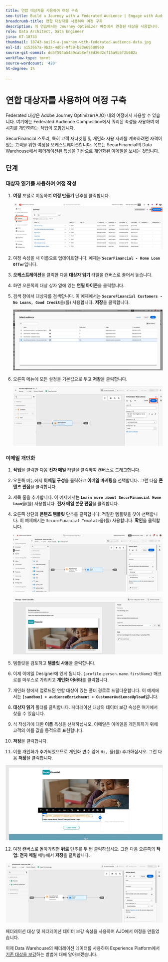 ```yaml
---
title: 연합 대상자를 사용하여 여정 구축
seo-title: Build a Journey with a Federated Audience | Engage with Audiences from your Data Warehouse using Federated Audience Composition
breadcrumb-title: 연합 대상자를 사용하여 여정 구축
description: 이 연습에서는 Journey Optimizer 여정에서 연결된 대상을 사용합니다.
role: Data Architect, Data Engineer
jira: KT-18743
thumbnail: 18743-build-a-journey-with-federated-audience-data.jpg
exl-id: a153667a-9b3a-4db7-9f58-b83e695009e0
source-git-commit: dd5f594a54a9cab8ef78d36d2cf15a9b5f2b682a
workflow-type: tm+mt
source-wordcount: '420'
ht-degree: 1%

---
```


# 연합 대상자를 사용하여 여정 구축

Federated 대상은 Adobe Journey Optimizer(AJO) 내의 여정에서 사용할 수 있습니다. 여기에는 Federated Audience Composition에서 쿼리된 속성을 사용하여 메시지를 개인화하는 작업이 포함됩니다.

SecurFinancial 스토리, 특히 고객 재타겟팅 및 개인화 사용 사례를 계속하려면 자격이 있는 고객을 위한 여정을 오케스트레이션합니다. 목표는 SecurFinancial의 Data Warehouse에서 페더레이션된 특성을 기반으로 개인화된 이메일을 보내는 것입니다.

## 단계

### 대상자 읽기를 사용하여 여정 작성

1. **여정** 포털로 이동하여 **여정 만들기** 단추를 클릭합니다.

   ![여정 만들기](assets/create-journey.png)

2. 여정 속성을 새 이름으로 업데이트합니다. 예제는 **`SecurFinancial - Home Loan Offer`**&#x200B;입니다.

3. **오케스트레이션**&#x200B;을 클릭한 다음 **대상자 읽기** 타일을 캔버스로 끌어서 놓습니다.

4. 화면 오른쪽의 대상 상자 옆에 있는 **연필 아이콘**&#x200B;을 클릭합니다.

5. 검색 창에서 대상자를 검색합니다. 이 예제에서는 **`SecureFinancial Customers - No Loans, Good Credit`**&#x200B;을(를) 사용합니다. **저장**&#x200B;을 클릭합니다.

   ![여정 만들기](assets/select-audience.png)

6. 오른쪽 메뉴에 모든 설정을 기본값으로 두고 **저장**&#x200B;을 클릭합니다.

   ![대상자 저장 설정](assets/save-audience-settings.png)

### 이메일 개인화

1. **작업**&#x200B;을 클릭한 다음 **전자 메일** 타일을 클릭하여 캔버스로 드래그합니다.

2. 오른쪽 메뉴에서 **이메일 구성**&#x200B;을 클릭하고 **이메일 마케팅**&#x200B;을 선택합니다. 그런 다음 **콘텐츠 편집**&#x200B;을 클릭합니다.

3. 제목 줄을 추가합니다. 이 예제에서는 **`Learn more about SecurFinancial Home Loan`**&#x200B;을(를) 사용합니다. **전자 메일 본문 편집**&#x200B;을 클릭합니다.

4. 오른쪽 상단의 **콘텐츠 템플릿** 단추를 클릭합니다. 적절한 템플릿을 찾아 선택합니다. 이 예제에서는 `SecureFinancial Template`을(를) 사용합니다. **확인**&#x200B;을 클릭합니다.

   ![여정-전자 메일 구성](assets/journey-email-config.png)

   ![여정-이메일 확인](assets/journey-email-confirm.png)

5. 템플릿을 검토하고 **템플릿 사용**&#x200B;을 클릭합니다.

6. 이제 이메일 Designer에 있게 됩니다. `{profile.person.name.firstName}` 매크로를 마우스로 가리키고 **개인화 아바타**&#x200B;를 클릭합니다.

7. 개인화 창에서 업로드된 연합 대상이 있는 폴더 경로로 드릴다운합니다. 이 예제에서는 **`[sandbox] > audienceEnrichment > CustomerAudienceUpload`**&#x200B;입니다.

8. **대상자 읽기** 폴더를 클릭합니다. 페더레이션 대상의 데이터 보강 속성은 여기에서 찾을 수 있습니다.

9. 식 작성기에 대한 **이름** 특성을 선택하십시오. 이메일은 이메일을 개인화하기 위해 고객의 이름 값을 동적으로 표현합니다.

10. **저장**&#x200B;을 클릭합니다.

11. 이름 개인화가 추가되었으므로 개인화 변수 앞에 `Hi, `을(를) 추가하십시오. 그런 다음 **저장**&#x200B;을 클릭합니다.

   ![여정-이메일 저장](assets/journey-email-save.png)

12. 여정 캔버스로 돌아가려면 **뒤로** 단추를 두 번 클릭하십시오. 그런 다음 오른쪽의 **작업: 전자 메일** 메뉴에서 **저장**&#x200B;을 클릭합니다.

   ![최종 여정 저장](assets/save-final-journey.png)

페더레이션 대상 및 페더레이션 데이터 보강 속성을 사용하여 AJO에서 여정을 만들었습니다.

이제 Data Warehouse의 페더레이션 데이터를 사용하여 Experience Platform에서 [기존 대상을 보강](federated-audience-composition.md)하는 방법에 대해 알아보겠습니다.
